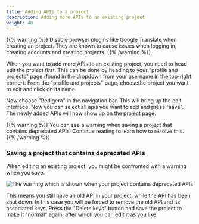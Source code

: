 ```yaml
---
title: Adding APIs to a project 
description: Adding more APIs to an existing project 
weight: 40
---
```

{{% warning %}} Disable browser plugins like Google Translate when creating an project. They are known to
cause issues when logging in, creating accounts and creating projects. {{% /warning %}}

When you want to add more APIs to an existing project, you need to head edit the project first. This can be done by
heading to your "profile and projects" page \(found in the dropdown from your username in the top-right corner\). From
the "profile and projects" page, choosethe project you want to edit and click on its name.

Now choose "Redigera" in the navigation bar. This will bring up the edit interface. Now you can select all apis you want
to add and press "save". The newly added APIs will now show up on the project page.

{{% warning %}}  You can see a warning when saving a project that contains deprecated APIs. Continue reading
to learn how to resolve this.  {{% /warning %}}

### Saving a project that contains deprecated APIs

When editing an existing project, you might be confronted with a warning when you save.

![The warning which is shown when your project contains deprecated APIs](../../.gitbook/assets/image%20%2816%29.png)

This means you still have an old API in your project, while the API has been shut down. In this case you will be forced
to remove the old API and its associated keys. Press the "Delete keys" button and save the project to make it "normal"
again, after which you can edit it as you like.
